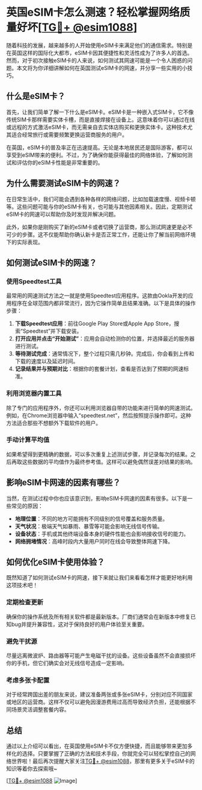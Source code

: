# 英国eSIM卡怎么测速？轻松掌握网络质量好坏[[TG💪+ @esim1088](https://t.me/s/esim1088)]

随着科技的发展，越来越多的人开始使用eSIM卡来满足他们的通信需求。特别是在英国这样的国际化大都市，eSIM卡因其便捷性和灵活性成为了许多人的首选。然而，对于初次接触eSIM卡的人来说，如何测试其网速可能是一个令人困惑的问题。本文将为你详细讲解如何在英国测试eSIM卡的网速，并分享一些实用的小技巧。

## 什么是eSIM卡？

首先，让我们简单了解一下什么是eSIM卡。eSIM卡是一种嵌入式SIM卡，它不像传统SIM卡那样需要实体卡槽，而是直接焊接在设备上。这意味着你可以通过在线或远程的方式激活eSIM卡，而无需亲自去实体店购买和更换实体卡。这种技术尤其适合经常旅行或需要频繁更换运营商服务的用户。

在英国，eSIM卡的普及率正在迅速提高。无论是本地居民还是国际游客，都可以享受到eSIM带来的便利。不过，为了确保你能获得最佳的网络体验，了解如何测试和评估你的eSIM卡性能是非常重要的。

## 为什么需要测试eSIM卡的网速？

在日常生活中，我们可能会遇到各种各样的网络问题，比如加载速度慢、视频卡顿等。这些问题可能与你的eSIM卡有关，也可能与其他因素相关。因此，定期测试eSIM卡的网速可以帮助你及时发现并解决问题。

此外，如果你是刚购买了新的eSIM卡或者切换了运营商，那么测试网速更是必不可少的步骤。这不仅能帮助你确认新卡是否正常工作，还能让你了解当前网络环境下的实际表现。

## 如何测试eSIM卡的网速？

### 使用Speedtest工具

最常用的网速测试方法之一就是使用Speedtest应用程序。这款由Ookla开发的应用程序在全球范围内都非常流行，因为它操作简单且结果准确。以下是具体的操作步骤：

1. **下载Speedtest应用**：前往Google Play Store或Apple App Store，搜索“Speedtest”并下载安装。
2. **打开应用并点击“开始测试”**：应用会自动检测你的位置，并选择最近的服务器进行测试。
3. **等待测试完成**：通常情况下，整个过程只需几秒钟。完成后，你会看到上传和下载的速度以及延迟时间。
4. **记录结果并与预期对比**：根据你的套餐计划，查看是否达到了预期的网速标准。

### 利用浏览器内置工具

除了专门的应用程序外，你还可以利用浏览器自带的功能来进行简单的网速测试。例如，在Chrome浏览器中输入“speedtest.net”，然后按照提示操作即可。这种方法适合那些不想额外下载软件的用户。

### 手动计算平均值

如果希望得到更精确的数据，可以多次重复上述测试步骤，并记录每次的结果。之后再取这些数据的平均值作为最终参考值。这样可以避免偶然误差对结果的影响。

## 影响eSIM卡网速的因素有哪些？

当然，在测试过程中你也应该意识到，影响eSIM卡网速的因素有很多。以下是一些常见的原因：

- **地理位置**：不同的地方可能拥有不同级别的信号覆盖和服务质量。
- **天气状况**：极端天气如暴雨、暴雪等可能会影响无线信号传输。
- **设备状态**：手机或其他终端设备本身的硬件性能也会影响接收信号的能力。
- **网络拥堵情况**：高峰时段内大量用户同时在线会导致整体网速下降。

## 如何优化eSIM卡使用体验？

既然知道了如何测试eSIM卡的网速，接下来就让我们来看看怎样才能更好地利用这项技术吧！

### 定期检查更新

确保你的操作系统及所有相关软件都是最新版本。厂商们通常会在新版本中修复已知bug并提升兼容性，这对于保持良好的用户体验至关重要。

### 避免干扰源

尽量远离微波炉、路由器等可能产生电磁干扰的设备。这些设备虽然不会直接损坏你的手机，但它们确实会对无线信号造成一定影响。

### 考虑多张卡配置

对于经常跨国出差的朋友来说，建议准备两张或多张eSIM卡，分别对应不同国家或地区的运营商。这样不仅可以避免因漫游费用过高而导致经济负担，还能根据不同场景灵活调整套餐内容。

## 总结

通过以上介绍可以看出，在英国使用eSIM卡不仅方便快捷，而且能够带来更加多样化的选择。只要掌握了正确的方法和技术手段，你就完全可以轻松掌控自己的网络世界啦！最后再次提醒大家关注[TG💪+ @esim1088](https://t.me/s/esim1088)，那里有更多关于eSIM卡的知识等着你去探索哦~

[[TG💪+ @esim1088](https://t.me/s/esim1088) ![Image](https://i.postimg.cc/4NQfJmqS/Snipaste-2025-05-13-00-14-12.png)]